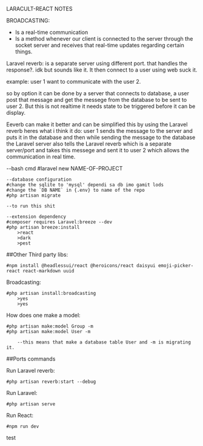 LARACULT-REACT NOTES

BROADCASTING:

-   Is a real-time communication
-   Is a method whenever our client is connected to the server through the socket server and receives that real-time updates regarding certain things.

Laravel reverb: is a separate server using different port. that handles the response?. idk but sounds like it. It then connect to a user using web suck it.

example:
user 1 want to communicate with the user 2.

so by option it can be done by a server that connects to database, a user post that message and get the messege from the database to be sent to user 2.
But this is not realtime it needs state to be triggered before it can be display.

Eeverb can make it better and can be simplified this by using the Laravel reverb heres what i think it do:
user 1 sends the message to the server and puts it in the database and then while sending the message to the database the Laravel server also tells the Laravel reverb which is a separate server/port and takes this messege and sent it to user 2 which allows the communication in real time.

--bash cmd
#laravel new NAME-OF-PROJECT

    --database configuration
    #change the sqlite to 'mysql' dependi sa db imo gamit lods
    #change the `DB NAME` in {.env} to name of the repo
    #php artisan migrate

    --to run this shit

    --extension dependency
    #composer requires Laravel:breeze --dev
    #php artisan breeze:install
    	>react
    	>dark
    	>pest

##Other Third party libs:

    #npm install @headlessui/react @heroicons/react daisyui emoji-picker-react react-markdown uuid

Broadcasting:

    #php artisan install:broadcasting
    	>yes
    	>yes

How does one make a model:

    #php artisan make:model Group -m
    #php artisan make:model User -m

    	--this means that make a database table User and -m is migrating it.

##Ports commands

Run Laravel reverb:

    #php artisan reverb:start --debug

Run Laravel:

    #php artisan serve

Run React:

    #npm run dev

test
